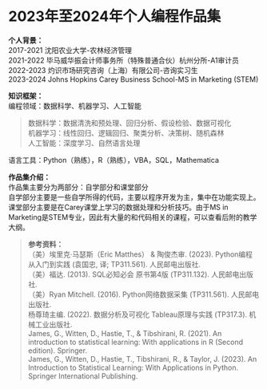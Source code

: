 # 2023年至2024年个人编程作品集

**个人背景：**  
2017-2021 沈阳农业大学-农林经济管理  
2021-2022 毕马威华振会计师事务所（特殊普通合伙）杭州分所-A1审计员  
2022-2023 灼识市场研究咨询（上海）有限公司-咨询实习生  
2023-2024 Johns Hopkins Carey Business School-MS in Marketing (STEM)

**知识框架：**  
编程领域：数据科学、机器学习、人工智能  
> 数据科学：数据清洗和预处理、回归分析、假设检验、数据可视化  
> 机器学习：线性回归、逻辑回归、聚类分析、决策树、随机森林  
人工智能：深度学习、自然语言处理

语言工具：Python（熟练），R（熟练），VBA，SQL，Mathematica  

**作品集介绍：**  
作品集主要分为两部分：自学部分和课堂部分  
自学部分主要是一些自学所得的代码，主要以程序开发为主，集中在功能实现上。
课堂部分主要是在Carey课堂上学习的数据处理和分析技巧。由于MS in Marketing是STEM专业，因此有大量的和代码相关的课程，可以查看后附的教学大纲。

> **参考资料：**  
（美）埃里克·马瑟斯（Eric Matthes） & 陶俊杰审. (2023). Python编程  从入门到实践 (袁国忠, 译; TP311.561). 人民邮电出版社.  
（美）福达. (2013). SQL必知必会  原书第4版 (TP311.132). 人民邮电出版社.  
（美）Ryan Mitchell. (2016). Python网络数据采集 (TP311.561). 人民邮电出版社.  
杨尊琦主编. (2022). 数据分析及可视化  Tableau原理与实践 (TP317.3). 机械工业出版社.  
James, G., Witten, D., Hastie, T., & Tibshirani, R. (2021). An introduction to statistical learning: With applications in R (Second edition). Springer.  
James, G., Witten, D., Hastie, T., Tibshirani, R., & Taylor, J. (2023). An Introduction to Statistical Learning: With Applications in Python. Springer International Publishing.  
